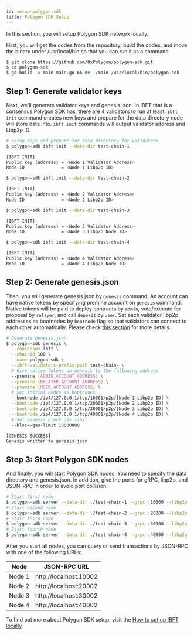 ```yaml
---
id: setup-polygon-sdk
title: Polygon SDK Setup
---
```


In this section, you will setup Polygon SDK network locally.

First, you will get the codes from the repository, build the codes, and move the binary under /usr/local/bin so that you can run it as a command.

```bash
$ git clone https://github.com/0xPolygon/polygon-sdk.git
$ cd polygon-sdk
$ go build -o main main.go && mv ./main /usr/local/bin/polygon-sdk
```

## Step 1: Generate validator keys

Next, we'll generate validator keys and genesis.json. In IBFT that is a consensus Polygon SDK has, there are 4 validators to run at least. `ibft init` command creates new keys and prepare for the data directory node will store data into. `ibft init` commands will output validator address and Libp2p ID.

```bash
# Setup keys and prepare for data directory for validators
$ polygon-sdk ibft init --data-dir test-chain-1

[IBFT INIT]
Public key (address) = <Node 1 Validator Address>
Node ID              = <Node 1 Libp2p ID>

$ polygon-sdk ibft init --data-dir test-chain-2

[IBFT INIT]
Public key (address) = <Node 2 Validator Address>
Node ID              = <Node 2 Libp2p ID>

$ polygon-sdk ibft init --data-dir test-chain-3

[IBFT INIT]
Public key (address) = <Node 3 Validator Address>
Node ID              = <Node 3 Libp2p Node ID>

$ polygon-sdk ibft init --data-dir test-chain-4

[IBFT INIT]
Public key (address) = <Node 4 Validator Address>
Node ID              = <Node 4 Libp2p Node ID>
```

## Step 2: Generate genesis.json

Then, you will generate genesis.json by `genesis` command. An account can have native tokens by specifying premine account on `genesis` command. Native tokens will be paid to deploy contracts by `admin`, vote/execute for proposal by `relayer`, and call `deposit` by `user`. Set each validator libp2p addresses as bootnodes by `bootnode` flag so that validators can connect to each other automatically. Please check [this section](https://sdk-docs.polygon.technology/docs/how-tos/howto-setup-ibft/howto-set-ibft-locally#step-2-prepare-the-multiaddr-connection-string-for-the-bootnode) for more details.

```bash
# Generate genesis.json
$ polygon-sdk genesis \
  --consensus ibft \
  --chainid 100 \
  --name polygon-sdk \
  --ibft-validators-prefix-path test-chain- \
  # Give native tokens on genesis to the following address
  --premine [ADMIN_ACCOUNT_ADDRESS] \
  --premine [RELAYER_ACCOUNT_ADDRESS] \
  --premine [USER_ACCOUNT_ADDRESS] \
  # Set initial nodes as bootnodes
  --bootnode /ip4/127.0.0.1/tcp/10001/p2p/[Node 1 Libp2p ID] \
  --bootnode /ip4/127.0.0.1/tcp/20001/p2p/[Node 2 Libp2p ID] \
  --bootnode /ip4/127.0.0.1/tcp/30001/p2p/[Node 3 Libp2p ID] \
  --bootnode /ip4/127.0.0.1/tcp/40001/p2p/[Node 4 Libp2p ID] \
  # Set genesis block gas limit
  --block-gas-limit 10000000

[GENESIS SUCCESS]
Genesis written to genesis.json
```

## Step 3: Start Polygon SDK nodes

And finally, you will start Polygon SDK nodes. You need to specify the data directory and genesis.json. In addition, give the ports for gRPC, libp2p, and JSON-RPC in order to avoid port collision.

```bash
# Start first node
$ polygon-sdk server --data-dir ./test-chain-1 --grpc :10000 --libp2p :10001 --jsonrpc :10002 --seal --chain ./genesis.json
# Start second node
$ polygon-sdk server --data-dir ./test-chain-2 --grpc :20000 --libp2p :20001 --jsonrpc :20002 --seal --chain ./genesis.json
# Start third node
$ polygon-sdk server --data-dir ./test-chain-3 --grpc :30000 --libp2p :30001 --jsonrpc :30002 --seal --chain ./genesis.json
# Start fourth node
$ polygon-sdk server --data-dir ./test-chain-4 --grpc :40000 --libp2p :40001 --jsonrpc :40002 --seal --chain ./genesis.json
```

After you start all nodes, you can query or send transactions by JSON-RPC with one of the following URLs:

| **Node** | **JSON-RPC URL**       |
|----------|------------------------|
| Node 1   | http://localhost:10002 |
| Node 2   | http://localhost:20002 |
| Node 3   | http://localhost:30002 |
| Node 4   | http://localhost:40002 |

To find out more about Polygon SDK setup, visit the [How to set up IBFT locally](https://sdk-docs.polygon.technology/docs/how-tos/howto-setup-ibft/howto-set-ibft-locally).
